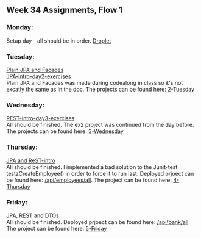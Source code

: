 ## Week 34 Assignments, Flow 1

### Monday:
Setup day - all should be in order. [Droplet](http://camillastaunstrup.dk:8080/)

### Tuesday:
[Plain JPA and Facades](https://docs.google.com/document/d/1Uib8GtBXmQZJ9x5tqXXHt1UYkkRPo9zKwugWa87bzUI/edit#)  
[JPA-intro-day2-exercises](https://docs.google.com/document/d/1JVXSMz_pw-Fnsid6Eihpam8P2eMd9phqwTQOFRzvrug/edit)  
Plain JPA and Facades was made during codealong in class so it's not excatly the same as in the doc. The projects can be found here: [2-Tuesday](https://github.com/Castau/Week-34-Assignments/tree/master/2-Tuesday)

### Wednesday:
[REST-intro-day3-exercises](https://docs.google.com/document/d/1gdtrSIb_RiEE3qv5hPwrzBrNaowHA-MPFXR8LP9CKJk/edit)  
All should be finished. The ex2 project was continued from the day before. The projects can be found here: [3-Wednesday](https://github.com/Castau/Week-34-Assignments/tree/master/3-Wednesday)

### Thursday:  
[JPA and ReST-intro](https://docs.google.com/document/d/1c4uti7oLiipp1Sdny9Rwc1aOStfn9aasmWhhhzuTQS8/edit)  
All should be finished. I implemented a bad solution to the Junit-test testzCreateEmployee() in order to force it to run last. Deployed prjoect can be found here: [/api/employees/all](http://camillastaunstrup.dk:8080/jpa_rest_startup-1.0/api/employees/all). The project can be found here: [4-Thursday](https://github.com/Castau/Week-34-Assignments/tree/master/4-Thursday/week1-simple-jpa-rest)

### Friday:  
[JPA, REST and DTOs](https://docs.google.com/document/d/1HdHiORGNyteRpn7MoOixowxL10LQuUHt9XxAKtL9r0o/edit)  
All should be finished. Deployed prjoect can be found here: [/api/bank/all](http://camillastaunstrup.dk:8080/friday34-1.0/api/bank/all). The project can be found here: [5-Friday](https://github.com/Castau/Week-34-Assignments/tree/master/5-Friday/friday)
